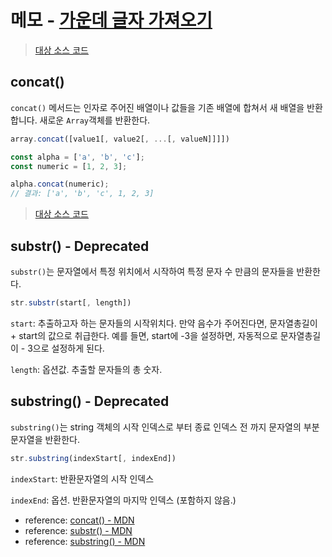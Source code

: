 # 메모 - [가운데 글자 가져오기](https://school.programmers.co.kr/learn/courses/30/lessons/12903)

> [대상 소스 코드](./solution.concat.js)

## concat()

`concat()` 메서드는 인자로 주어진 배열이나 값들을 기존 배열에 합쳐서 새 배열을 반환합니다. 새로운 `Array`객체를 반환한다.

```javascript
array.concat([value1[, value2[, ...[, valueN]]]])
```

```javascript
const alpha = ['a', 'b', 'c'];
const numeric = [1, 2, 3];

alpha.concat(numeric);
// 결과: ['a', 'b', 'c', 1, 2, 3]
```

> [대상 소스 코드](./solution.substring.js#L2)

## substr() - Deprecated

`substr()`는 문자열에서 특정 위치에서 시작하여 특정 문자 수 만큼의 문자들을 반환한다.

```javascript
str.substr(start[, length])
```

`start`: 추출하고자 하는 문자들의 시작위치다. 만약 음수가 주어진다면, 문자열총길이 + start의 값으로 취급한다. 예를 들면, start에 -3을 설정하면, 자동적으로 문자열총길이 - 3으로 설정하게 된다.

`length`: 옵션값. 추출할 문자들의 총 숫자.

## substring() - Deprecated

`substring()`는 string 객체의 시작 인덱스로 부터 종료 인덱스 전 까지 문자열의 부분 문자열을 반환한다.

```javascript
str.substring(indexStart[, indexEnd])
```

`indexStart`: 반환문자열의 시작 인덱스

`indexEnd`: 옵션. 반환문자열의 마지막 인덱스 (포함하지 않음.)

- reference: [concat() - MDN](https://developer.mozilla.org/ko/docs/Web/JavaScript/Reference/Global_Objects/Array/concat)
- reference: [substr() - MDN](https://developer.mozilla.org/ko/docs/Web/JavaScript/Reference/Global_Objects/String/substr)
- reference: [substring() - MDN](https://developer.mozilla.org/ko/docs/Web/JavaScript/Reference/Global_Objects/String/substring)
